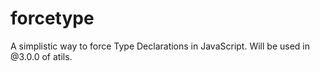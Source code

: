 # forcetype
A simplistic way to force Type Declarations in JavaScript. Will be used in @3.0.0 of atils.
